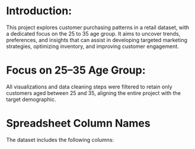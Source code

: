 # Introduction:
This project explores customer purchasing patterns in a retail dataset, with a dedicated focus on the 25 to 35 age group. It aims to uncover trends, preferences, and insights that can assist in developing targeted marketing strategies, optimizing inventory, and improving customer engagement.

# Focus on 25–35 Age Group:
All visualizations and data cleaning steps were filtered to retain only customers aged between 25 and 35, aligning the entire project with the target demographic.

# Spreadsheet Column Names
The dataset includes the following columns:



